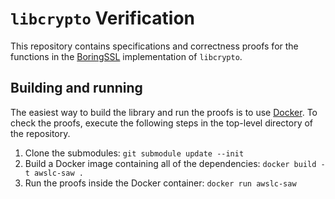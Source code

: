 # `libcrypto` Verification
This repository contains specifications and correctness proofs for the functions in the [BoringSSL](https://boringssl.googlesource.com/boringssl/) implementation of `libcrypto`.

## Building and running
The easiest way to build the library and run the proofs is to use [Docker](https://docs.docker.com/get-docker/). To check the proofs, execute the following steps in the top-level directory of the repository.

1. Clone the submodules: `git submodule update --init`
2. Build a Docker image containing all of the dependencies: `docker build -t awslc-saw .`
3. Run the proofs inside the Docker container: `docker run awslc-saw`
